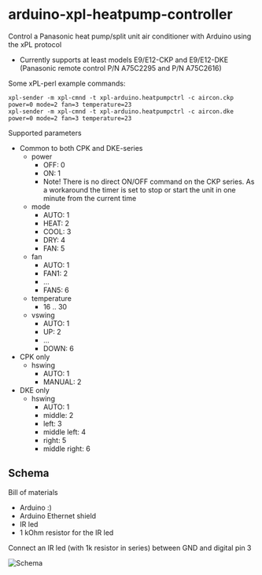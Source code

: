 arduino-xpl-heatpump-controller
=====================================

Control a Panasonic heat pump/split unit air conditioner with Arduino using the xPL protocol
* Currently supports at least models E9/E12-CKP and E9/E12-DKE (Panasonic remote control P/N A75C2295 and P/N A75C2616)

Some xPL-perl example commands:

    xpl-sender -m xpl-cmnd -t xpl-arduino.heatpumpctrl -c aircon.ckp power=0 mode=2 fan=3 temperature=23
    xpl-sender -m xpl-cmnd -t xpl-arduino.heatpumpctrl -c aircon.dke power=0 mode=2 fan=3 temperature=23
	
Supported parameters
* Common to both CPK and DKE-series
    * power
	    * OFF: 0
		* ON: 1
		* Note! There is no direct ON/OFF command on the CKP series. As a workaround the timer is set to stop or start the unit in one minute from the current time
	* mode
        * AUTO: 1
	    * HEAT: 2
	    * COOL: 3
	    * DRY: 4
	    * FAN: 5
    * fan
	    * AUTO: 1
		* FAN1: 2
		* ...
		* FAN5: 6
    * temperature
	    * 16 .. 30
    * vswing
	    * AUTO: 1
		* UP: 2
		* ...
		* DOWN: 6
* CPK only
	* hswing
	    * AUTO: 1
		* MANUAL: 2
* DKE only
    * hswing
	    * AUTO: 1
		* middle: 2
		* left: 3
		* middle left: 4
		* right: 5
		* middle right: 6
		
Schema
------

Bill of materials
* Arduino :)
* Arduino Ethernet shield
* IR led
* 1 kOhm resistor for the IR led
		
Connect an IR led (with 1k resistor in series) between GND and digital pin 3

![Schema](https://raw.github.com/ToniA/arduino-xpl-heatpump-controller/master/arduino_irsender_bb.png)
